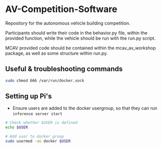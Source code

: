 # AV-Competition-Software

Repository for the autonomous vehicle building competition.

Participants should write their code in the behavior.py file, within the provided function, while the vehicle should be run with the run.py script.

MCAV provided code should be contained within the mcav_av_workshop package, as well as some structure within run.py.

## Useful & troubleshooting commands

```bash
sudo chmod 666 /var/run/docker.sock 
```

## Setting up Pi's
- Ensure users are added to the docker usergroup, so that they can run `inference server start`
```bash
# Check whether $USER is defined
echo $USER

# Add user to docker group
sudo usermod -aG docker $USER
```
